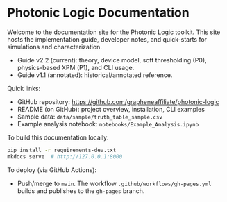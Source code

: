 # Photonic Logic Documentation

Welcome to the documentation site for the Photonic Logic toolkit. This site hosts the implementation guide, developer notes, and quick-starts for simulations and characterization.

- Guide v2.2 (current): theory, device model, soft thresholding (P0), physics-based XPM (P1), and CLI usage.
- Guide v1.1 (annotated): historical/annotated reference.

Quick links:
- GitHub repository: https://github.com/grapheneaffiliate/photonic-logic
- README (on GitHub): project overview, installation, CLI examples
- Sample data: `data/sample/truth_table_sample.csv`
- Example analysis notebook: `notebooks/Example_Analysis.ipynb`

To build this documentation locally:
```bash
pip install -r requirements-dev.txt
mkdocs serve  # http://127.0.0.1:8000
```

To deploy (via GitHub Actions):
- Push/merge to `main`. The workflow `.github/workflows/gh-pages.yml` builds and publishes to the `gh-pages` branch.

